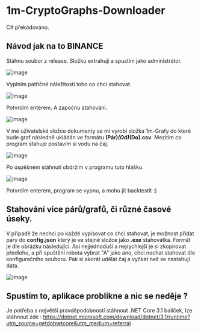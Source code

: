 # 1m-CryptoGraphs-Downloader
 C# překódováno.

## Návod jak na to BINANCE

Stáhnu soubor z release. Složku extrahuji a spustím jako administrátor.

![image](https://user-images.githubusercontent.com/2656561/134644700-1daa0a0f-be85-4b13-904d-5b9b293dc92b.png)

Vyplním patřičné náležitosti toho co chci stahovat. 

![image](https://user-images.githubusercontent.com/2656561/134645151-9dcf356a-5dae-4b67-ba1b-010434c77d72.png)

Potvrdím enterem. A započnu stahování. 

![image](https://user-images.githubusercontent.com/2656561/134645308-02d2cb95-d388-437b-9b99-87eb97b1e28b.png)

V mé uživatelské složce dokumenty se mi vyrobí složka 1m-Grafy do které bude graf následně ukládán ve formátu **(Pár)_(Od)_(Do).csv**. Mezitím co program stahuje postavím si vodu na čaj. 

![image](https://user-images.githubusercontent.com/2656561/134645519-d1fd847e-4358-4eca-b81c-14f98531b91d.png)

Po úspěšném stáhnutí obdržím v programu tuto hlášku.
 
 ![image](https://user-images.githubusercontent.com/2656561/134645812-c58cd502-cfee-4f84-b04c-98cb6ed8523d.png)

Potvrdím enterem, program se vypnu, a mohu jít backtestit :)

## Stahování více párů/grafů, či různé časové úseky.

V případě že nechci po každé vypisovat co chci stahovat, je možnost přidat páry do **config.json** který je ve stejné složce jako **.exe** stahovátka. Formát je dle obrázku následující. Asi nejjednoduší a nejrychlejší je si zkopírovat předlohu, a při spuštění robota vybrat "A" jako ano, chci nechat stahovat dle konfiguračního souboru. Pak si akorát udělat čaj a vyčkat než se nastahují data. 

![image](https://user-images.githubusercontent.com/2656561/136189102-fdb05384-cd02-47af-be57-463f95644daa.png)


## Spustím to, aplikace problikne a nic se neděje ? 
 
Je potřeba s největší pravděpodobností stáhnout .NET Core 3.1 balíček, lze stáhnout zde : https://dotnet.microsoft.com/download/dotnet/3.1/runtime?utm_source=getdotnetcore&utm_medium=referral
